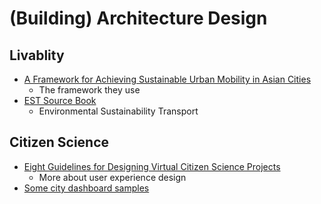 # (Building) Architecture Design 

## Livablity
* [A Framework for Achieving Sustainable Urban Mobility in Asian Cities][1]
  * The framework they use
* [EST Source Book][2]
  * Environmental Sustainability Transport
  
## Citizen Science
* [Eight Guidelines for Designing Virtual Citizen Science Projects][3]
  * More about user experience design
* [Some city dashboard samples][4]


[1]:https://cleanairasia.org/wp-content/uploads/portal/files/Framework_for_Achieving_Sustainable_Urban_Mobility_in_Asia_-_CAI-Asia_2010_0.pdf?__cf_chl_jschl_tk__=e9542833d77e0e7d25992c3015f0b90416612aa4-1594103096-0-AU3e4q8HZTx0ZZDabpzR7udzFk-8dvWv0AmSpmCWF4vKP0M9XAAmswrSbNgKzm-RTPdWdqyHeu8XRzggseevRCHrDj75VpSd1qSvbBqEacgYQd0U-eNM7MRBYjm2QUmB1Qq4RH7_7rHkZMdFtLPWRg0nkCEvAz8_v-NraeHo0qtiYzVxm4rYrQ4YCJcj_XVYaps6ePMTO97jLVfw2YXp1mOehqB8M1Di0QcnLD8a4V0qpyip0qwNprjwFSdtYuDTPHUHs3Y-cdQcn8iVmzhIYM-YE_Qo5HpAJUe2wnaXfes3ElqvoFoOFWWbAgj1nKRp3ABV4KII6gom-TW67otssDlmGWlDvk3xx76B73wmKGKgYgfrXPW38ZyFGHaA3q7aSHcJMCZp3iXcIOxGfx6hdk4X4dfXzOEuxbT5J2TgilXp
[2]:https://www.uncrd.or.jp/env/est/docs/EST_Sourcebook.pdf
[3]:http://citeseerx.ist.psu.edu/viewdoc/download?doi=10.1.1.841.5645&rep=rep1&type=pdf
[4]:https://rsa.tandfonline.com/doi/full/10.1080/21681376.2014.983149#.XxU5a0VKjZs
